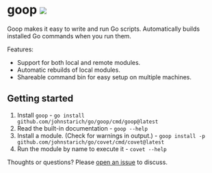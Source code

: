 # goop <a href="https://johnstarich.com/go/goop"><img src="https://img.shields.io/badge/gopages-reference-%235272B4" /></a>

Goop makes it easy to write and run Go scripts. Automatically builds installed Go commands when you run them.

Features:
* Support for both local and remote modules.
* Automatic rebuilds of local modules.
* Shareable command bin for easy setup on multiple machines.

## Getting started

1. Install `goop` - `go install github.com/johnstarich/go/goop/cmd/goop@latest`
2. Read the built-in documentation - `goop --help`
3. Install a module. (Check for warnings in output.) - `goop install -p github.com/johnstarich/go/covet/cmd/covet@latest`
4. Run the module by name to execute it - `covet --help`

Thoughts or questions? Please [open an issue](https://github.com/JohnStarich/go/issues/new) to discuss.
